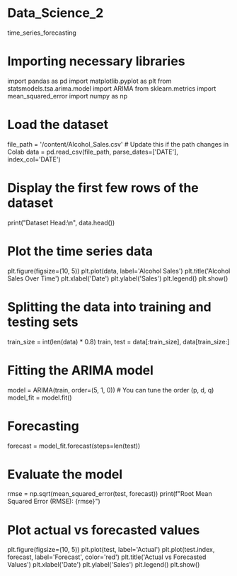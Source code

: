 # Data_Science_2
time_series_forecasting

# Importing necessary libraries
import pandas as pd
import matplotlib.pyplot as plt
from statsmodels.tsa.arima.model import ARIMA
from sklearn.metrics import mean_squared_error
import numpy as np

# Load the dataset
file_path = '/content/Alcohol_Sales.csv'  # Update this if the path changes in Colab
data = pd.read_csv(file_path, parse_dates=['DATE'], index_col='DATE')

# Display the first few rows of the dataset
print("Dataset Head:\n", data.head())

# Plot the time series data
plt.figure(figsize=(10, 5))
plt.plot(data, label='Alcohol Sales')
plt.title('Alcohol Sales Over Time')
plt.xlabel('Date')
plt.ylabel('Sales')
plt.legend()
plt.show()

# Splitting the data into training and testing sets
train_size = int(len(data) * 0.8)
train, test = data[:train_size], data[train_size:]

# Fitting the ARIMA model
model = ARIMA(train, order=(5, 1, 0))  # You can tune the order (p, d, q)
model_fit = model.fit()

# Forecasting
forecast = model_fit.forecast(steps=len(test))

# Evaluate the model
rmse = np.sqrt(mean_squared_error(test, forecast))
print(f"Root Mean Squared Error (RMSE): {rmse}")

# Plot actual vs forecasted values
plt.figure(figsize=(10, 5))
plt.plot(test, label='Actual')
plt.plot(test.index, forecast, label='Forecast', color='red')
plt.title('Actual vs Forecasted Values')
plt.xlabel('Date')
plt.ylabel('Sales')
plt.legend()
plt.show()


